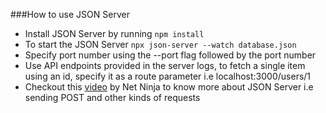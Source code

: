 ###How to use JSON Server
 - Install JSON Server by running 
 ```npm install```
 - To start the JSON Server
 ```npx json-server --watch database.json```
 - Specify port number using the --port flag followed by the port number
 - Use API endpoints provided in the server logs, to fetch a single item using an id, specify it as a 
    route parameter i.e localhost:3000/users/1
 - Checkout this [video](https://youtu.be/VF3TI4Pj_kM) by Net Ninja to know more about JSON Server i.e sending POST
    and other kinds of requests
